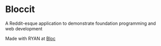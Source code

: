 # Bloccit

A Reddit-esque application to demonstrate foundation programming and web development

Made with RYAN at [Bloc](http://bloc.io)